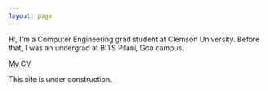 ```yaml
---
layout: page
---
```


Hi, I'm a Computer Engineering grad student at Clemson University.
Before that, I was an undergrad at BITS Pilani, Goa campus.

[My CV](http://jck.io/cv.pdf)

This site is under construction.
